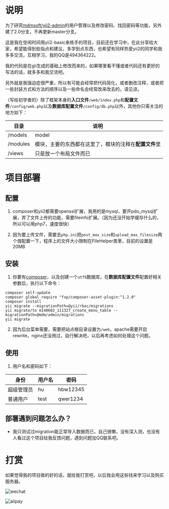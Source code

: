 # 说明

为了研究[mdmsoft/yii2-admin](https://github.com/mdmsoft/yii2-admin)的用户管理以及修改密码、找回密码等功能，另外建了2.0分支，不再更新master分支。

这是我在空闲时间用yii2-basic来练手的项目，目前还在学习中，在此分享给大家，希望能得到些指点和建议，多学到点东西，也希望有同样热爱yii2的同学和我多多交流，互相学习，我的QQ是494364222。

我的代码是在gii生成的基础上修改而来的，如果哪里看不懂或者代码还有更好的写法的话，就多多和我交流吧。

另外就是我强迫症很严重，所以有可能会经常把代码简化，或者删改注释，或者把一些封装方式和方法的顺序以及一些命名会经常改来改去的，请见谅。

（写给初学者的）除了框架本身的**入口文件**`/web/index.php`和**配置文件**`/config/web.php`以及**数据库配置文件**`/config/db.php`以外，其他你只需关注的地方如下：

目录 | 说明
---|---
/models | model
/modules | 模块，主要的东西都在这里了，模块的注释在**配置文件**里
/views | 只是放一个布局文件而已

# 项目部署

## 配置

1. composer和yii2都需要openssl扩展，我用的是mysql，要开pdo_mysql扩展，弄了文件上传的功能，需要fileinfo扩展。（因为还没开始学缓存什么的，所以可以用php7，速度很快）

2. 因为要上传文件，需要去`php.ini`把`post_max_size`和`upload_max_filesize`两个值配置一下，程序上的文件大小限制在FileHelper类里，目前的设置是20MB

## 安装

1. 你要有[composer](http://docs.phpcomposer.com/)，以及创建一个`utf8`数据库，在**数据库配置文件**配置好相关参数后，执行以下命令：

```
composer self-update
composer global require "fxp/composer-asset-plugin:^1.2.0"
composer install
yii migrate --migrationPath=@yii/rbac/migrations
yii migrate/to m140602_111327_create_menu_table --migrationPath=@mdm/admin/migrations
yii migrate
```

2. 因为后台菜单需要，需要把站点根目录设置为`/web`，apache需要开启rewrite，nginx还没用过，自行解决吧，以后再考虑如何处理这个问题。

## 使用

1. 用户名和密码如下：

身份 | 用户名 | 密码 |
---|---|---
超级管理员 | hu | hbw12345
普通用户 | test | qwer1234

## 部署遇到问题怎么办？

* 我只测试过migration能正常导入数据而已，自己很懒，没有深入测，也没有人看过这个项目给我反馈问题，遇到问题加QQ联系吧。

# 打赏

如果觉得我的项目做的好的话，就给我打赏吧，以后我会用这些钱来学习以及购买服务器。

![wechat](https://raw.githubusercontent.com/hubeiwei/laohu-yii2/master/web/wechat_pay.png "微信")

![alipay](https://raw.githubusercontent.com/hubeiwei/laohu-yii2/master/web/ali_pay.jpg "支付宝")
